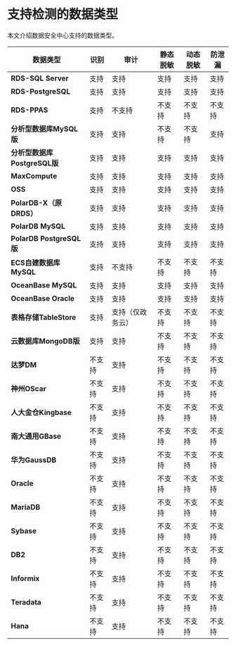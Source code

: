 # 支持检测的数据类型

本文介绍数据安全中心支持的数据类型。

|数据类型|识别|审计|静态脱敏|动态脱敏|防泄漏|
|----|--|--|----|----|---|
|**RDS-SQL Server**|支持|支持|支持|支持|支持|
|**RDS-PostgreSQL**|支持|支持|支持|支持|支持|
|**RDS-PPAS**|支持|不支持|不支持|不支持|不支持|
|**分析型数据库MySQL版**|支持|支持|不支持|不支持|支持|
|**分析型数据库PostgreSQL版**|支持|支持|支持|支持|支持|
|**MaxCompute**|支持|支持|支持|支持|支持|
|**OSS**|支持|支持|支持|支持|支持|
|**PolarDB-X（原DRDS）**|支持|支持|支持|支持|支持|
|**PolarDB MySQL**|支持|支持|支持|支持|支持|
|**PolarDB PostgreSQL版**|支持|支持|支持|支持|支持|
|**ECS自建数据库 MySQL**|支持|不支持|不支持|不支持|不支持|
|**OceanBase MySQL**|支持|支持|支持|支持|支持|
|**OceanBase Oracle**|支持|支持|支持|支持|支持|
|**表格存储TableStore**|支持|支持（仅政务云）|不支持|不支持|不支持|
|**云数据库MongoDB版**|支持|支持|不支持|不支持|不支持|
|**达梦DM**|不支持|支持|不支持|不支持|不支持|
|**神州OScar**|不支持|支持|不支持|不支持|不支持|
|**人大金仓Kingbase**|不支持|支持|不支持|不支持|不支持|
|**南大通用GBase**|不支持|支持|不支持|不支持|不支持|
|**华为GaussDB**|不支持|支持|不支持|不支持|不支持|
|**Oracle**|不支持|支持|不支持|不支持|不支持|
|**MariaDB**|不支持|支持|不支持|不支持|不支持|
|**Sybase**|不支持|支持|不支持|不支持|不支持|
|**DB2**|不支持|支持|不支持|不支持|不支持|
|**Informix**|不支持|支持|不支持|不支持|不支持|
|**Teradata**|不支持|支持|不支持|不支持|不支持|
|**Hana**|不支持|支持|不支持|不支持|不支持|

